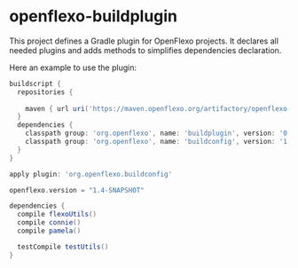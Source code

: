 openflexo-buildplugin
=====================

This project defines a Gradle plugin for OpenFlexo projects. 
It declares all needed plugins and adds methods to simplifies dependencies declaration.
 
 
Here an example to use the plugin: 
```gradle
buildscript {
  repositories {
  
    maven { url uri('https://maven.openflexo.org/artifactory/openflexo-release/') }
  }
  dependencies {
    classpath group: 'org.openflexo', name: 'buildplugin', version: '0.+'
    classpath group: 'org.openflexo', name: 'buildconfig', version: '1.9.0-SNAPSHOT'
  }
}

apply plugin: 'org.openflexo.buildconfig'

openflexo.version = "1.4-SNAPSHOT"

dependencies {
  compile flexoUtils()
  compile connie()
  compile pamela()

  testCompile testUtils()
}
```
